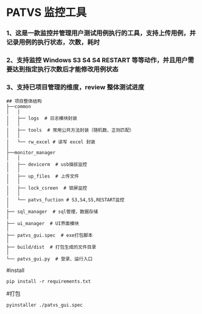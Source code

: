 # PATVS 监控工具
### 1、这是一款监控并管理用户测试用例执行的工具，支持上传用例，并记录用例的执行状态，次数，耗时
### 2、支持监控 Windows S3 S4 S4 RESTART 等等动作，并且用户需要达到指定执行次数后才能修改用例状态
### 3、支持已项目管理的维度，review 整体测试进度
```
## 项目整体结构
├──common 
│   │   
│   ├── logs  # 日志模块封装 
│   │
│   ├── tools  # 常用公共方法封装（随机数、正则匹配）
│   │
│   └── rw_excel # 读写 excel 封装
│
├──monitor_manager 
│   │   
│   ├── devicerm  # usb插拔监控 
│   │   
│   ├── up_files  # 上传文件 
│   │
│   ├── lock_csreen  # 锁屏监控
│   │
│   └── patvs_fuction # S3,S4,S5,RESTART监控
│ 
├── sql_manager  # sql管理，数据存储
│     
├── ui_manager  # UI界面模块
│
├── patvs_gui.spec  # exe打包脚本
│ 
├── build/dist  # 打包生成的文件目录
│
└── patvs_gui.py  # 登录、运行入口

```
#install
```angular2html
pip install -r requirements.txt
```

#打包
```angular2html
pyinstaller ./patvs_gui.spec
```
